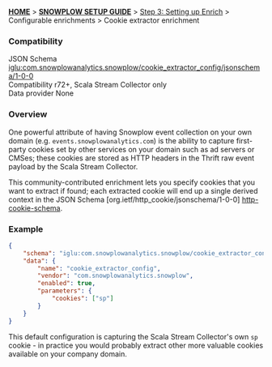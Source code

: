 <a name="top" />

[**HOME**](Home) > [**SNOWPLOW SETUP GUIDE**](Setting-up-Snowplow) > [Step 3: Setting up Enrich](Setting-up-enrich) > Configurable enrichments > Cookie extractor enrichment

### Compatibility

JSON Schema   [iglu:com.snowplowanalytics.snowplow/cookie_extractor_config/jsonschema/1-0-0][schema]  
Compatibility r72+, Scala Stream Collector only  
Data provider None 

### Overview

One powerful attribute of having Snowplow event collection on your own domain (e.g. `events.snowplowanalytics.com`) is the ability to capture first-party cookies set by other services on your domain such as ad servers or CMSes; these cookies are stored as HTTP headers in the Thrift raw event payload by the Scala Stream Collector.

This community-contributed enrichment lets you specify cookies that you want to extract if found; each extracted cookie will end up a single derived context in the JSON Schema [org.ietf/http_cookie/jsonschema/1-0-0] [http-cookie-schema].

### Example

```json
{
	"schema": "iglu:com.snowplowanalytics.snowplow/cookie_extractor_config/jsonschema/1-0-0",
	"data": {
		"name": "cookie_extractor_config",
		"vendor": "com.snowplowanalytics.snowplow",
		"enabled": true,
		"parameters": {
			"cookies": ["sp"]
		}
	}
}
```

This default configuration is capturing the Scala Stream Collector's own `sp` cookie - in practice you would probably extract other more valuable cookies available on your company domain. 

[schema]: http://iglucentral.com/schemas/com.snowplowanalytics.snowplow/cookie_extractor_config/jsonschema/1-0-0
[http-cookie-schema]: http://iglucentral.com/schemas/org.ietf/http_cookie/jsonschema/1-0-0
